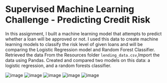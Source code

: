 # Supervised Machine Learning Challenge - Predicting Credit Risk

In this assignment, I built a machine learning model that attempts to predict whether a loan will be approved or not. 
I used this data to create machine learning models to classify the risk level of given loans and will be comparing the Logistic Regression model and Random Forest Classifier.
Retrieved the data From the Resources folder `lending_data.csv`,Import the data using Pandas. Created and compared two models on this data: a logistic regression, and a random forests classifier.

![image](https://user-images.githubusercontent.com/101225094/187977648-b06f29f8-1ab6-401b-b469-880922638796.png)
![image](https://user-images.githubusercontent.com/101225094/187978117-eb1de648-171f-4ac2-8d65-f5333313122d.png)
![image](https://user-images.githubusercontent.com/101225094/187978200-f73eb88c-0ead-4a88-b3ad-b16b61046950.png)
![image](https://user-images.githubusercontent.com/101225094/187978333-be6d5e49-f533-4bc4-a25f-0803643af6d4.png)
![image](https://user-images.githubusercontent.com/101225094/187978431-461c6522-3383-4b4a-a3d4-94ae645cb6e0.png)









